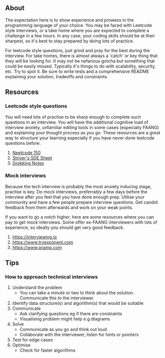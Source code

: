 ## About
The expectation here is to show experience and prowess in the programming language of your choice. You may be faced with Leetcode style interviews, or a take home where you are expected to complete a challenge in a few hours. In any case, your coding skills should be at their sharpest, so it's best to stay prepared by doing lots of practice.

For leetcode style questions, just grind and pray for the best during the interview. For take homes, there is almost always a 'catch' or key thing that they will be looking for. It may not be nefarious gotcha but something that could be easily missed. Typically it's things to do with scalability, security, etc. Try to spot it. Be sure to write tests and a comprehensive README explaining your solution, tradeoffs and constraints.

## Resources
### Leetcode style questions
You will need lots of practise to be sharp enough to complete such questions in an interview. You will have the additional cognitive load of interview anxiety, unfamiliar editing tools in some cases (especially FAANG) and explaining your thought process as you go. These resources are a great way to structure your learning especially if you have never done leetcode questions before.
1. [Neetcode 150](https://neetcode.io/roadmap)
2. [Striver's SDE Sheet](https://takeuforward.org/interviews/strivers-sde-sheet-top-coding-interview-problems/)
3. [Grokking Notes](https://gist.github.com/tykurtz/3548a31f673588c05c89f9ca42067bc4)

### Mock interviews
Because the tech interview is probably the most anxiety inducing stage, practise is key. Do mock interviews, preferrably a few days before the interview after you feel that you have done enough prep. Utilise your community and have a few people prepare interview questions. Get candid feedback from them afterwards and work on your weak points.

If you want to go a notch higher, here are some resources where you can pay to get mock interviews. Some offer ex-FAANG interviewers with lots of experience, so ideally you should get very good feedback.

1. https://interviewing.io
2. https://www.tryexponent.com
3. https://www.pramp.com

## Tips
### How to approach technical interviews
1. Understand the problem
    - You can take a minute or two to think about the solution. Communicate this to the interviewer.
2. Identify data structure(s) and algorithm(s) that would be suitable
3. Communicate
    - Ask clarifying questions eg if there are constraints
    - Visualising problem might help e.g diagrams
4. Solve
    - Communicate as you go and think out loud
    - Collaborate with the interviewer, listen for hints or pointers
5. Test for edge cases
6. Optimise
    - Check for faster algorithms
